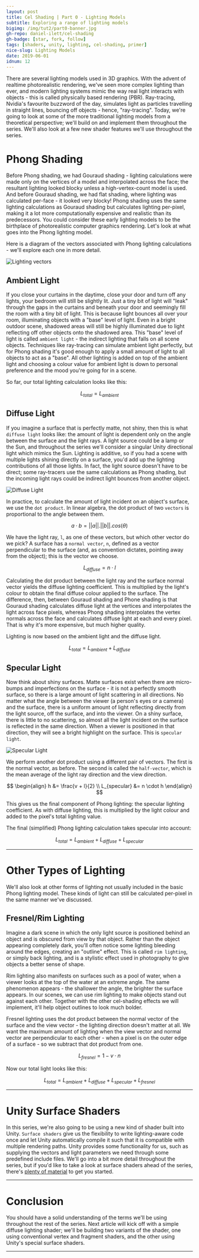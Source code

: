 ```yaml
---
layout: post
title: Cel Shading | Part 0 - Lighting Models
subtitle: Exploring a range of lighting models
bigimg: /img/tut2/part0-banner.jpg
gh-repo: daniel-ilett/cel-shading
gh-badge: [star, fork, follow]
tags: [shaders, unity, lighting, cel-shading, primer]
nice-slug: Lighting Models
date: 2019-06-01
idnum: 12
---
```


There are several lighting models used in 3D graphics. With the advent of realtime photorealistic rendering, we've seen more complex lighting than ever, and modern lighting systems mimic the way real light interacts with objects - this is called physically based rendering (PBR). Ray-tracing, Nvidia's favourite buzzword of the day, simulates light as particles travelling in straight lines, bouncing off objects - hence, "ray-tracing". Today, we're going to look at some of the more traditional lighting models from a theoretical perspective; we'll build on and implement them throughout the series. We'll also look at a few new shader features we'll use throughout the series.

# Phong Shading

Before Phong shading, we had Gouraud shading - lighting calculations were made only on the vertices of a model and interpolated across the face; the resultant lighting looked blocky unless a high-vertex-count model is used. And before Gouraud shading, we had flat shading, where lighting was calculated per-face - it looked very blocky! Phong shading uses the same lighting calculations as Gouraud shading but calculates lighting per-pixel, making it a lot more computationally expensive and realistic than its predecessors. You could consider these early lighting models to be the birthplace of photorealistic computer graphics rendering. Let's look at what goes into the Phong lighting model.

Here is a diagram of the vectors associated with Phong lighting calculations - we'll explore each one in more detail.

<img data-src="/img/tut2/part0-lighting-model.jpg" class="center-image lazyload" alt="Lighting vectors">

## Ambient Light

If you close your curtains in the daytime, close your door and turn off any lights, your bedroom will still be slightly lit. Just a tiny bit of light will "leak" through the gaps in the curtains and beneath your door and seemingly fill the room with a tiny bit of light. This is because light bounces all over your room, illuminating objects with a "base" level of light. Even in a bright outdoor scene, shadowed areas will still be highly illuminated due to light reflecting off other objects onto the shadowed area. This "base" level of light is called `ambient light` - the indirect lighting that falls on all scene objects. Techniques like ray-tracing can simulate ambient light perfectly, but for Phong shading it's good enough to apply a small amount of light to all objects to act as a "base". All other lighting is added on top of the ambient light and choosing a colour value for ambient light is down to personal preference and the mood you're going for in a scene.

So far, our total lighting calculation looks like this:

$$
L_{total} = L_{ambient}
$$

## Diffuse Light

If you imagine a surface that is perfectly matte, not shiny, then this is what `diffuse light` looks like: the amount of light is dependent only on the angle between the surface and the light rays. A light source could be a lamp or the Sun, and throughout the series we'll consider a singular Unity directional light which mimics the Sun. Lighting is additive, so if you had a scene with multiple lights shining directly on a surface, you'd add up the lighting contributions of all those lights. In fact, the light source doesn't have to be direct; some ray-tracers use the same calculations as Phong shading, but the incoming light rays could be indirect light bounces from another object.

<img data-src="/img/tut2/part1-diffuse-model.jpg" class="center-image lazyload" alt="Diffuse Light">

In practice, to calculate the amount of light incident on an object's surface, we use the `dot product`. In linear algebra, the dot product of two `vectors` is proportional to the angle between them.

$$
a \cdot b = \vert\vert a \vert\vert . \vert\vert b \vert\vert . cos(\theta)
$$

We have the light ray, `l`, as one of these vectors, but which other vector do we pick? A surface has a `normal vector`, `n`, defined as a vector perpendicular to the surface (and, as convention dictates, pointing away from the object); this is the vector we choose.

$$
L_{diffuse} = n \cdot l
$$

Calculating the dot product between the light ray and the surface normal vector yields the diffuse lighting coefficient. This is multiplied by the light's colour to obtain the final diffuse colour applied to the surface. The difference, then, between Gouraud shading and Phone shading is that Gouraud shading calculates diffuse light at the vertices and interpolates the light across face pixels, whereas Phong shading interpolates the vertex normals across the face and calculates diffuse light at each and every pixel. That is why it's more expensive, but much higher quality.

Lighting is now based on the ambient light and the diffuse light.

$$
L_{total} = L_{ambient} + L_{diffuse}
$$

## Specular Light

Now think about shiny surfaces. Matte surfaces exist when there are micro-bumps and imperfections on the surface - it is not a perfectly smooth surface, so there is a large amount of light scattering in all directions. No matter what the angle between the viewer (a person's eyes or a camera) and the surface, there is a uniform amount of light reflecting directly from the light source, off the surface, and into the viewer. On a shiny surface, there is little to no scattering, so almost all the light incident on the surface is reflected in the same direction. When a viewer is positioned in that direction, they will see a bright highlight on the surface. This is `specular light`.

<img data-src="/img/tut2/part2-specular-model.jpg" class="center-image lazyload" alt="Specular Light">

We perform another dot product using a different pair of vectors. The first is the normal vector, as before. The second is called the `half-vector`, which is the mean average of the light ray direction and the view direction.

$$
\begin{align}
h &= \frac{v + l}{2} \\
L_{specular} &= n \cdot h
\end{align}
$$

This gives us the final component of Phong lighting: the specular lighting coefficient. As with diffuse lighting, this is multiplied by the light colour and added to the pixel's total lighting value. 

The final (simplified) Phong lighting calculation takes specular into account:

$$
L_{total} = L_{ambient} + L_{diffuse} + L_{specular}
$$

<hr/>

# Other Types of Lighting

We'll also look at other forms of lighting not usually included in the basic Phong lighting model. These kinds of light can still be calculated per-pixel in the same manner we've discussed.

## Fresnel/Rim Lighting

Imagine a dark scene in which the only light source is positioned behind an object and is obscured from view by that object. Rather than the object appearing completely dark, you'll often notice some lighting bleeding around the edges, creating an "outline" effect. This is called `rim lighting`, or simply back lighting, and is a stylistic effect used in photography to give objects a better sense of shape.

Rim lighting also manifests on surfaces such as a pool of water, when a viewer looks at the top of the water at an extreme angle. The same phenomenon appears - the shallower the angle, the brighter the surface appears. In our scenes, we can use rim lighting to make objects stand out against each other. Together with the other cel-shading effects we will implement, it'll help object outlines to look much bolder.

Fresnel lighting uses the dot product between the normal vector of the surface and the view vector - the lighting direction doesn't matter at all. We want the maximum amount of lighting when the view vector and normal vector are perpendicular to each other - when a pixel is on the outer edge of a surface - so we subtract that dot product from one.

$$
L_{fresnel} = 1 - v \cdot n
$$

Now our total light looks like this:

$$
L_{total} = L_{ambient} + L_{diffuse} + L_{specular} + L_{fresnel}
$$

<hr/>

# Unity Surface Shaders

In this series, we're also going to be using a new kind of shader built into Unity. `Surface shaders` give us the flexibility to write lighting-aware code once and let Unity automatically compile it such that it is compatible with multiple rendering paths. Unity provides some functionality for us, such as supplying the vectors and light parameters we need through some predefined include files. We'll go into a bit more detail throughout the series, but if you'd like to take a look at surface shaders ahead of the series, there's [plenty of material](https://docs.unity3d.com/Manual/SL-SurfaceShaders.html) to get you started.

<hr/>

# Conclusion

You should have a solid understanding of the terms we'll be using throughout the rest of the series. Next article will kick off with a simple diffuse lighting shader; we'll be building two variants of the shader, one using conventional vertex and fragment shaders, and the other using Unity's special surface shaders.

<hr/>
